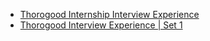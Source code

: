  - [Thorogood Internship Interview Experience](https://www.geeksforgeeks.org/thorogood-internship-interview-experience/)
- [Thorogood Interview Experience | Set 1](https://www.geeksforgeeks.org/thorogood-interview-experience-set-1/)